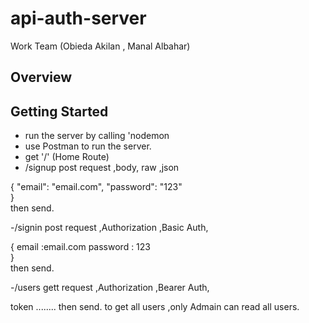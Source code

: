 # api-auth-server
Work Team (Obieda Akilan , Manal Albahar)

## Overview

## Getting Started

- run the server by calling 'nodemon
- use Postman to run the server.
- get '/' (Home Route)
- /signup post request ,body, raw ,json 

{
"email": "email.com",
"password": "123"  
}  
then send.

-/signin post request ,Authorization ,Basic Auth, 

{
email :email.com
password : 123  
}  
then send.

-/users gett request ,Authorization ,Bearer Auth, 

token ........
then send.
to get all users ,only Admain can read all users.


 
